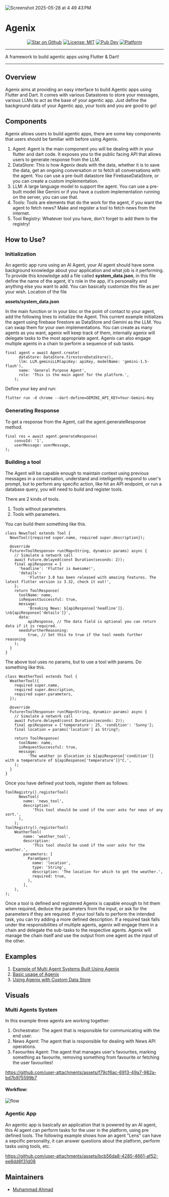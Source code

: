![Screenshot 2025-05-28 at 4 49 43 PM](https://github.com/user-attachments/assets/fbb110c9-6019-440b-b6c4-37d86dea725f)


# Agenix


<p align="center">
<a href="https://github.com/ahmadexe/agenix"><img src="https://img.shields.io/github/stars/ahmadexe/agenix.svg?style=flat&logo=github&colorB=deeppink&label=stars" alt="Star on Github"></a>
<a href="https://opensource.org/licenses/MIT"><img src="https://img.shields.io/badge/license-MIT-purple.svg" alt="License: MIT"></a>
<a href="https://pub.dev/packages/agenix"><img src="https://img.shields.io/pub/v/agenix.svg" alt="Pub Dev"></a>
<a href="https://pub.dev/packages/agenix"><img src="https://img.shields.io/badge/platform-Flutter%20%7C%20Dart-blue" alt="Platform"></a>
</p>

---

A framework to build agentic apps using Flutter & Dart!

---


## Overview
Agenix aims at providing an easy interface to build Agentic apps using Flutter and Dart. It comes with various Datastores to store your messages, various LLMs to act as the base of your agentic app. Just define the background data of your Agentic app, your tools and you are good to go!


## Components
Agenix allows users to build agentic apps, there are some key components that users should be familiar with before using Agenix.
1. Agent: Agent is the main component you will be dealing with in your flutter and dart code. It exposes you to the public facing API that allows users to generate response from the LLM. 
2. DataStore: This is how Agenix deals with the data, whether it is to save the data, get an ongoing conversation or to fetch all conversations with the agent. You can use a pre-built datastore like FirebaseDataStore, or you can create a custom implementation. 
3. LLM: A large language model to support the agent. You can use a pre-built model like Gemini or if you have a custom implementation running on the server, you can use that.
4. Tools: Tools are elements that do the work for the agent, if you want the agent to fetch news? Make and register a tool to fetch news from the internet.
5. Tool Registry: Whatever tool you have, don't forget to add them to the registry!


## How to Use?

### Initialization
An agentic app runs using an AI Agent, your AI agent should have some background knowledge about your application and what job is it performing. To provide this knowledge add a file called **system_data.json**, in this file define the name of the agent, it's role in the app, it's personality and anything else you want to add. You can basically customize this file as per your wish.
Location of the file


**assets/system_data.json**


In the main function or in your bloc or the point of contact to your agent, add the following lines to initialize the Agent. This current example initializes the agent using firebase firestore as DataStore and Gemini as the LLM. You can swap them for your own implementations. You can create as many agents as you want, agenix will keep track of them, internally agenix will delegate tasks to the most appropriate agent. Agenix can also engage multiple agents in a chain to perform a sequence of sub tasks.
```
final agent = await Agent.create(
      dataStore: DataStore.firestoreDataStore(),
      llm: LLM.geminiLLM(apiKey: apiKey, modelName: 'gemini-1.5-flash'),
      name: 'General Purpose Agent',
      role: 'This is the main agent for the platform.',
    );
```

Define your key and run:
```
flutter run -d chrome --dart-define=GEMINI_API_KEY=Your-Gemini-Key
```


### Generating Response
To get a response from the Agent, call the agent.generateResponse method.
```
final res = await agent.generateResponse(
    convoId: '1',
    userMessage: userMessage,
);
```


### Building a tool
The Agent will be capable enough to maintain context using previous messages in a conversation, understand and intelligently respond to user's prompt, but to perform any specific action, like hit an API endpoint, or run a database query, you will need to build and register tools.

There are 2 kinds of tools.
1. Tools without parameters.
2. Tools with parameters.

You can build them something like this. 
```
class NewsTool extends Tool {
  NewsTool({required super.name, required super.description});

  @override
  Future<ToolResponse> run(Map<String, dynamic> params) async {
    // Simulate a network call
    await Future.delayed(const Duration(seconds: 2));
    final apiResponse = {
      'headline': 'Flutter is Awesome!',
      'details':
          'Flutter 3.0 has been released with amazing features. The latest flutter version is 3.32, check it out!',
    };
    return ToolResponse(
      toolName: name,
      isRequestSuccessful: true,
      message:
          'Breaking News: ${apiResponse['headline']}. \n${apiResponse['details']}',
      data:
          apiResponse, // The data field is optional you can return data if it is required.
      needsFurtherReasoning:
          true, // Set this to true if the tool needs further reasoning
    );
  }
}
```

The above tool uses no params, but to use a tool with params. Do something like this.
```
class WeatherTool extends Tool {
  WeatherTool({
    required super.name,
    required super.description,
    required super.parameters,
  });

  @override
  Future<ToolResponse> run(Map<String, dynamic> params) async {
    // Simulate a network call
    await Future.delayed(const Duration(seconds: 2));
    final apiResponse = {'temperature': 25, 'condition': 'Sunny'};
    final location = params['location'] as String?;

    return ToolResponse(
      toolName: name,
      isRequestSuccessful: true,
      message:
          'The weather in $location is ${apiResponse['condition']} with a temperature of ${apiResponse['temperature']}°C.',
    );
  }
}
```

Once you have defined yout tools, register them as follows:
```
ToolRegistry().registerTool(
      NewsTool(
        name: 'news_tool',
        description:
            'This tool should be used if the user asks for news of any sort.',
      ),
    );
ToolRegistry().registerTool(
    WeatherTool(
        name: 'weather_tool',
        description:
            'This tool should be used if the user asks for the weather.',
        parameters: [
          ParamSpec(
            name: 'location',
            type: 'String',
            description: 'The location for which to get the weather.',
            required: true,
          ),
        ],
    ),
);
```

Once a tool is defined and registered Agenix is capable enough to hit them when required, deduce the parameters from the input, or ask for the parameters if they are required. If your tool fails to perform the intended task, you can try adding a more defined description. If a required task falls under the responsibilities of multiple agents, agenix will engage them in a chain and delegate the sub-tasks to the respective agents. Agenix will manage the chain itself and use the output from one agent as the input of the other. 


## Examples
1. [Example of Multi Agent Systems Built Using Agenix](https://github.com/ahmadexe/agenix-examples/tree/main/multi_agent_system)
2. [Basic usage of Agenix](https://github.com/ahmadexe/agenix/tree/main/example)
3. [Using Agenix with Custom Data Store](https://github.com/ahmadexe/agenix-examples/tree/main/custom_data_source_example)


## Visuals

### Multi Agents System
In this example three agents are working together:
1. Orchestrator: The agent that is responsible for communicating with the end user.
2. News Agent: The agent that is responsible for dealing with News API operations.
3. Favourites Agent: The agent that manages user's favourites, marking something as favourite, removing something from favourite or fetching the user favourites!

https://github.com/user-attachments/assets/f79cf6ac-6913-49a7-982a-bd7b975599b7


#### Workflow:


![flow](https://github.com/user-attachments/assets/8ad9f4ac-018a-4092-bf8c-4fc72da81673)



### Agentic App
An agentic app is basically an application that is powered by an AI agent, this AI agent can perform tasks for the user in the platform, using pre defined tools. The following example shows how an agent "Lens" can have a sepcific personality, it can answer questions about the platform, perform tasks using tools, etc.


https://github.com/user-attachments/assets/bcb56da8-4285-4661-af52-ee8dd6f31d08


## Maintainers
- [Muhammad Ahmad](https://github.com/ahmadexe)
